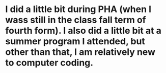 
# I did a little bit during PHA (when I wass still in the class fall term of fourth form). I also did a little bit at a summer program I attended, but other than that, I am relatively new to computer coding.
